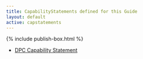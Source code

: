 ```yaml
---
title: CapabilityStatements defined for this Guide
layout: default
active: capstatements
---
```


{% include publish-box.html %}

<!-- { :.no_toc } -->

<!-- TOC  the css styling for this is \pages\assets\css\project.css under 'markdown-toc'-->

<!-- * Do not remove this line (it will not be displayed)
{:toc} -->

<!-- end TOC -->

<ul>
<li><a href="CapabilityStatement-dpc-capabilities.html">DPC Capability Statement</a></li>
</ul>